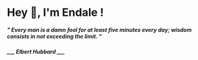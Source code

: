 <h1 title="head"> Hey 👋, I'm Endale !</h1>

**<h5><i>" Every man is a damn fool for at least five minutes every day; wisdom consists in not exceeding the limit. "</i></h5>**

*<b>___ Elbert Hubbard ___</b>*
